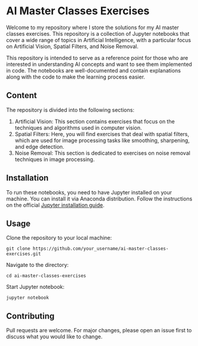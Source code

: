 # AI Master Classes Exercises

Welcome to my repository where I store the solutions for my AI master classes exercises. This repository is a collection of Jupyter notebooks that cover a wide range of topics in Artificial Intelligence, with a particular focus on Artificial Vision, Spatial Filters, and Noise Removal.

This repository is intended to serve as a reference point for those who are interested in understanding AI concepts and want to see them implemented in code. The notebooks are well-documented and contain explanations along with the code to make the learning process easier.
## Content

The repository is divided into the following sections:
1. Artificial Vision: This section contains exercises that focus on the techniques and algorithms used in computer vision.
2. Spatial Filters: Here, you will find exercises that deal with spatial filters, which are used for image processing tasks like smoothing, sharpening, and edge detection.
3. Noise Removal: This section is dedicated to exercises on noise removal techniques in image processing.

## Installation

To run these notebooks, you need to have Jupyter installed on your machine. You can install it via Anaconda distribution. Follow the instructions on the official
[Jupyter installation guide](https://jupyter.org/install).

## Usage

Clone the repository to your local machine:

```console
git clone https://github.com/your_username/ai-master-classes-exercises.git
```

Navigate to the directory:


```console
cd ai-master-classes-exercises
````

Start Jupyter notebook:

```console
jupyter notebook
```

## Contributing

Pull requests are welcome. For major changes, please open an issue first to discuss what you would like to change.

